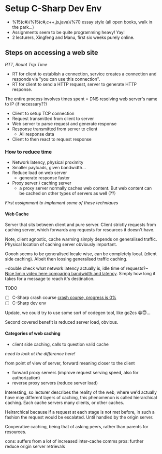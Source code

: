 # Setup C-Sharp Dev Env

- %15(c#)/%15(c#,c++,js,java)/%70 essay style (all open books, walk in the park...)
- Assignments seem to be quite programming heavy! Yay! 
- 2 lecturers, Xingfeng and Manu, first six weeks purely online.

## Steps on accessing a web site
*RTT, Rount Trip Time*
- RT for client to establish a connection, service creates a connection and responds via "you can use this connection".
- RT for client to send a HTTP request, server to generate HTTP response.

The entire process involves times spent
= DNS resolving web server's name to IP (if necessary??)
- Client to setup TCP connection
- Request transmitted from client to server
- Web server to parse request and generate response
- Response transmitted from server to client
	- All response data
- Client to then react to request response

### How to reduce time
- Network latency, physical proximity
- Smaller payloads, given bandwidth...
- Reduce load on web server
	- generate response faster
- Proxy server / caching server
	- a proxy server normally caches web content. But web content can be cached on other types of servers as well (??)

_First assignment to implement some of these techniques_

#### Web Cache
Server that sits between client and pure server. Client strictly requests from caching server, which forwards any requests for resources it doesn't have.

Note, client agnostic, cache warming simply depends on generalised traffic. Physical location of caching server obviously important.

Ooooh seems to be generalised locale wise, can be completely local. (client side caching). Albeit then loosing generalised traffic caching.

~double check what network latency actually is, idle time of requests?~ [Nice 5min video here comparing bandwidth and latency](https://www.youtube.com/watch?v=YgBOT3bWukg). Simply how long it takes for a message to reach it's destination.

TODO
- [ ] C-Sharp crash course
[crash course, progress is 0%](https://www.youtube.com/watch?v=GhQdlIFylQ8)
- [ ] C-Sharp dev env 

Update, we could try to use some sort of codegen tool, like go2cs 😁😇...

Second covered benefit is reduced server load, obvious.

#### Categories of web caching
- client side caching, calls to question valid cache

_need to look at the difference here!_

from point of view of server, forward meaning closer to the client
- forward proxy servers (improve request serving speed, also for authorization)
- reverse proxy servers (reduce server load)

Interesting, so lecturer describes the reality of the web, where we'd actually have may different layers of caching, this phenomenon is called hierarchical caching. Each cache servers many clients, or other caches.

Heirarchical because if a request at each stage is not met before, in such a fashion the request would be escalated. Until handled by the origin server.

Cooperative caching, being that of asking peers, rather than parents for resources.

cons: suffers from a lot of increased inter-cache comms
pros: further reduce origin server retrievals
